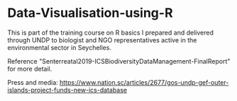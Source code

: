 # Data-Visualisation-using-R

This is part of the training course on R basics I prepared and delivered through UNDP to biologist and NGO representatives active in the environmental sector in Seychelles. 

Reference "Senterreatal2019-ICSBiodiversityDataManagement-FinalReport" for more detail.

Press and media: https://www.nation.sc/articles/2677/gos-undp-gef-outer-islands-project-funds-new-ics-database
